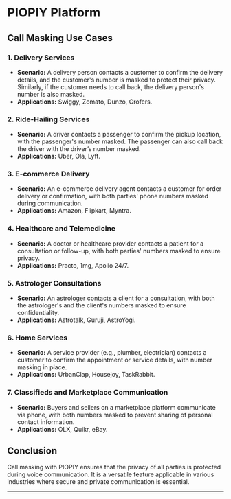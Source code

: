 # **PIOPIY Platform**

## **Call Masking Use Cases**

### **1. Delivery Services**

- **Scenario:** A delivery person contacts a customer to confirm the delivery details, and the customer's number is masked to protect their privacy. Similarly, if the customer needs to call back, the delivery person's number is also masked.
- **Applications:** Swiggy, Zomato, Dunzo, Grofers.

### **2. Ride-Hailing Services**

- **Scenario:** A driver contacts a passenger to confirm the pickup location, with the passenger's number masked. The passenger can also call back the driver with the driver’s number masked.
- **Applications:** Uber, Ola, Lyft.

### **3. E-commerce Delivery**

- **Scenario:** An e-commerce delivery agent contacts a customer for order delivery or confirmation, with both parties' phone numbers masked during communication.
- **Applications:** Amazon, Flipkart, Myntra.

### **4. Healthcare and Telemedicine**

- **Scenario:** A doctor or healthcare provider contacts a patient for a consultation or follow-up, with both parties' numbers masked to ensure privacy.
- **Applications:** Practo, 1mg, Apollo 24/7.

### **5. Astrologer Consultations**

- **Scenario:** An astrologer contacts a client for a consultation, with both the astrologer's and the client's numbers masked to ensure confidentiality.
- **Applications:** Astrotalk, Guruji, AstroYogi.

### **6. Home Services**

- **Scenario:** A service provider (e.g., plumber, electrician) contacts a customer to confirm the appointment or service details, with number masking in place.
- **Applications:** UrbanClap, Housejoy, TaskRabbit.

### **7. Classifieds and Marketplace Communication**

- **Scenario:** Buyers and sellers on a marketplace platform communicate via phone, with both numbers masked to prevent sharing of personal contact information.
- **Applications:** OLX, Quikr, eBay.

## **Conclusion**

Call masking with PIOPIY ensures that the privacy of all parties is protected during voice communication. It is a versatile feature applicable in various industries where secure and private communication is essential.

---
